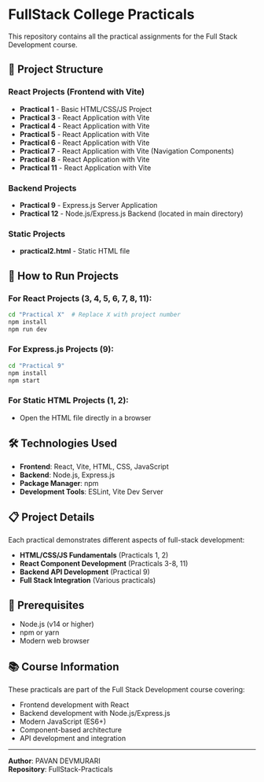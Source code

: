 # FullStack College Practicals

This repository contains all the practical assignments for the Full Stack Development course.

## 📁 Project Structure

### React Projects (Frontend with Vite)
- **Practical 1** - Basic HTML/CSS/JS Project
- **Practical 3** - React Application with Vite
- **Practical 4** - React Application with Vite  
- **Practical 5** - React Application with Vite
- **Practical 6** - React Application with Vite
- **Practical 7** - React Application with Vite (Navigation Components)
- **Practical 8** - React Application with Vite
- **Practical 11** - React Application with Vite

### Backend Projects
- **Practical 9** - Express.js Server Application
- **Practical 12** - Node.js/Express.js Backend (located in main directory)

### Static Projects
- **practical2.html** - Static HTML file

## 🚀 How to Run Projects

### For React Projects (3, 4, 5, 6, 7, 8, 11):
```bash
cd "Practical X"  # Replace X with project number
npm install
npm run dev
```

### For Express.js Projects (9):
```bash
cd "Practical 9"
npm install
npm start
```

### For Static HTML Projects (1, 2):
- Open the HTML file directly in a browser

## 🛠️ Technologies Used

- **Frontend**: React, Vite, HTML, CSS, JavaScript
- **Backend**: Node.js, Express.js
- **Package Manager**: npm
- **Development Tools**: ESLint, Vite Dev Server

## 📋 Project Details

Each practical demonstrates different aspects of full-stack development:

- **HTML/CSS/JS Fundamentals** (Practicals 1, 2)
- **React Component Development** (Practicals 3-8, 11)
- **Backend API Development** (Practical 9)
- **Full Stack Integration** (Various practicals)

## 🔧 Prerequisites

- Node.js (v14 or higher)
- npm or yarn
- Modern web browser

## 📚 Course Information

These practicals are part of the Full Stack Development course covering:
- Frontend development with React
- Backend development with Node.js/Express.js
- Modern JavaScript (ES6+)
- Component-based architecture
- API development and integration

---

**Author**: PAVAN DEVMURARI  
**Repository**: FullStack-Practicals